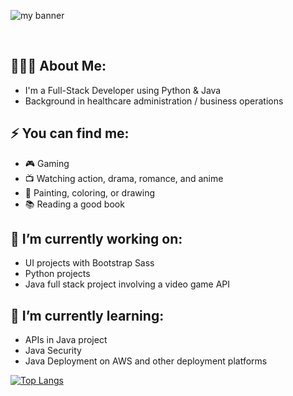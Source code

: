 
<p align=”center”>
<img src="https://user-images.githubusercontent.com/116047642/228127849-c5b41f73-9680-43b3-9526-403df8e0ccbd.png" alt="my banner">
</p>

<br>

## 👩🏻‍💻 About Me:

* I'm a Full-Stack Developer using Python & Java
* Background in healthcare administration / business operations

## ⚡ You can find me:

* 🎮 Gaming
* 📺 Watching action, drama, romance, and anime
* 🎨 Painting, coloring, or drawing
* 📚 Reading a good book

## 🔭 I’m currently working on: 

* UI projects with Bootstrap Sass
* Python projects
* Java full stack project involving a video game API

## 🌱 I’m currently learning: 

* APIs in Java project
* Java Security
* Java Deployment on AWS and other deployment platforms


[![Top Langs](https://github-readme-stats.vercel.app/api/top-langs/?username=sarahsotomayor&layout=compact&theme=dark#gh-dark-mode-only)](https://github.com/sarahsotomayor)
